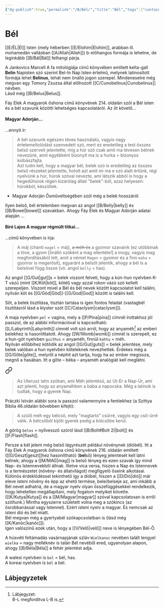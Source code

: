 ```yaml
---
{"dg-publish":true,"permalink":"/B/Bél/","title":"Bél","tags":["containstransclusions"],"created":"2024-10-24T16:20","updated":"2025-07-27T11:55"}
---
```



# Bél

[[E/ÉL\|Él]] Isten (mely héberben [[E/Elohim\|Elohim]], arabban ill. mohamedán vallásban [[A/Allah\|Allah]]) b-előhangos formája is lehetne, de leginkább [[B/Bál\|Bál]] felhangi párja.  

A Jankovics Marcell A fa mitológiája című könyvében említett kelta-gall **Belin** Napisten szó szerint Bel-In Nap Isten értelmű, melynek latinosított formája lehet **Belinus**, tehát nem önálló jogon szerepel. Mindenesetre még megvan egy Tomory Zsuzsa által előhozott [[C/Cunobelinus\|Cunobelinus]] névben.  
Lásd még [[B/Belus\|Belus]].  

Fáy Elek A magyarok őshona című könyvének 214. oldalán szól a Bél isten és a bél szavunk közötti lehetséges kapcsolatáról. Az őt követő...

#### Magyar Adorján...  

...ennyit ír:  
> A bél szavunk egészen téves használatú, vagyis nagy értelemeltolódást szenvedett szó, mert ez eredetileg a test összes belső szerveit jelentette, míg a húr szó csak amit ma tévesen bélnek nevezünk, amit egyébként bizonyít ma is a hurka = bizonyos kolbászfajta.  
> Azt tudni kell, hogy a magyar bél, belek szó is eredetileg az összes belső részeket jelentette, holott azt amit mi ma e szó alatt értünk, régi nyelvünk a húr, húrok szóval nevezte, ami látszik abból is hogy a hegedűhúrok régen kizárólag állati "belek"-ből, azaz helyesen: húrokból, készültek.  
- Magyar Adorján Ősműveltségében szól még a belek hosszáról.

Ilyen belső, bél értelemben megvan az angol [[B/Belly\|belly]] és [[B/Bowel\|bowel]] szavakban. Ahogy Fáy Elek és Magyar Adorján adatai alapján ...

#### Bíró Lajos A magyar régmúlt titkai...

...című könyvében is írja:  
> A máj (chanti `magel` = máj), ~~a méh és~~ a gyomor szavaink (ez utóbbinak a töve, a gyom \[önálló szóként a mag ellentéte!\] a mogy, vagyis mag megfordításából lett, amit a német `Magen` = gyomor és a finn `maha` = gyomor is megerősít), egyaránt a belsőt jelentik, ahogy a bél is a belsővel függ össze (vö. angol `belly` = has).  

Az angol [[G/Gut\|gut]]s = belek viszont felveti, hogy a kún-hun nyelvben K-T vázú (mint [[K/Köt\|köt]], kötél) vagy azzal rokon vázú szó kellett szerepeljen. Viszont mivel a Bél és bél nevek között kapcsolatot kell találni, nyilván köt és [[G/Göd\|Göd]]-[[G/God\|God]] között is találni kell.  

Sőt, a belek tisztítása, tisztán tartása is igen fontos feladat (vastagbél tisztításról lásd a klyster szót [[C/Cataclysm\|cataclysm]]).  

A maja nyelvben `pel` = vagina, mely a [[P/Pina\|pina]] címnél írottakhoz jól passzol, de az alábbi információval is kapcsolható:  
[[L/Labyrinth\|Labyrinth]] címnél volt szó arról, hogy az anyaméh[^1] az emberi belekhez is hasonlíttatott. Ahogy [[W/Womb\|womb]] címnél is szerepelt, ez a hun-gót nyelvben `guithus` = anyaméh, finnül `kohtu` = méh.  
Nyilván előbbihez kötődik az angol [[G/Gut\|guts]] = belek jelentése, mely belek valóban a hun nyelvben köteleknek nevezhettek. Érdekes még a [[G/Gőte\|gőte]], melyről a néphit azt tartja, hogy ha az ember megissza, megnő a hasában. Itt a gőte – béka – anyaméh analógiát kell meglátni.  

<div class="transclusion internal-embed is-loaded"><a class="markdown-embed-link" href="/U/Uterus/#fd5w53" aria-label="Open link"><svg xmlns="http://www.w3.org/2000/svg" width="24" height="24" viewBox="0 0 24 24" fill="none" stroke="currentColor" stroke-width="2" stroke-linecap="round" stroke-linejoin="round" class="svg-icon lucide-link"><path d="M10 13a5 5 0 0 0 7.54.54l3-3a5 5 0 0 0-7.07-7.07l-1.72 1.71"></path><path d="M14 11a5 5 0 0 0-7.54-.54l-3 3a5 5 0 0 0 7.07 7.07l1.71-1.71"></path></svg></a><div class="markdown-embed">



> Az Uterusz latin szóban, ami Méh jelentésű, az Ut-Er a Nap-Úr, ami azt jelenti, hogy az anyaméhben a baba a napocska. Még a latinok is tudták, hogy a gyerek Nap.  


</div></div>
  

Práczki István alábbi sora is passzol valamennyire a fentiekhez (a Szittya Biblia 46.oldalán bővebben kifejti):  
> A szülő méh egy bélcső, mely "magtartó" csűrré, vagyis egy cső-űrré válik. A bélcsőből kijött gyerek pedig a bölcsőbe kerül.  

A görög `belos` = nyílvessző szóról lásd [[B/Bolt#Bolt 2)\|bolt]] és [[F/Flash\|flash]].  

Persze a bél jelent még belső lágyrészét például növénynek (dióbél). Itt a Fáy Elek A magyarok őshona című könyvének 216. oldalán említett ([[G/Geszt\|geszt]]hez hasonlítható) (**bel**ső) lényeg jelentését kell látni bélnek; ahogy a [[M/MAG\|mag]] is belső lényeg és ezen szavak így mind Nap- és Istennevekből állnak. Illetve vica versa, hiszen a Nap és Istennevek is a természetet (növény- és állatvilágot) megfigyelő őseink alkotásai.  
Különös érdeklődéssel tekinthető így a dióbél, hiszen a [[D/Dió\|dió]] már eleve isteni növény és épp az ehető termése, bele/belseje az, ami inkább a Bél nevet adhatná, de a magyar nyelv olyan összefüggésekkel rendelkezik, hogy lehetetlen megállapítani, mely fogalom melyiket követte. ([[K/Kutya\|Kutya]] és a [[M/Magyar\|magyar]] szóval kapcsolatosan is erről szóltunk.) Mintha egyszerre született volna meg a szókincs (az ősrobbanással vagy Istennel). Ezért isteni nyelv a magyar. És nemcsak az isteni dió és bél miatt.  
Bél megvan még a gyertyabél szókapcsolatban is (lásd még [[K/Kanóc\|kanóc]]).  
Igen valószínű ezek után, hogy a [[V/Velő\|velő]] neve is lényegében Bél-Ő.  

A húsvéti feltámadás vasárnapjának szláv `Wielkanoc` nevében talált lengyel `wielka` = nagy melléknév is talán Bél nevéből ered, ugyanolyan alapon, ahogy [[B/Béla\|Béla]] a fehér jelentést adja.  

A walesi nyelvben is `bol` = bél, has.  
A koreai nyelvben is `bél` a bél.  


## Lábjegyzetek

[^1]: Lábjegyzet:  
B-L megfordítva L-B is.  
